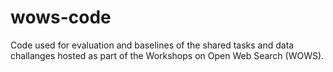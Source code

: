 # wows-code
Code used for evaluation and baselines of the shared tasks and data challanges hosted as part of the Workshops on Open Web Search (WOWS).
